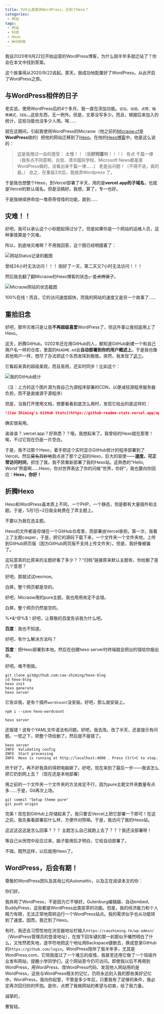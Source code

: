 ```yaml
---
title: 为什么我放弃WordPress，迁到了Hexo？
categories:
 - 网站
tags:
 - 网站
 - 科技
 - Hexo
 - Web前端
---
```


我自2020年9月22日开始运营的WordPress博客，为什么刚半年多就迁站了？你会在本文中找到答案。

<!-- more -->
这个故事得从2020/9/22说起。那天，我成功地配置好了WordPress，从此开启了WordPress之旅。

## 与WordPress相伴的日子

老实说，使用WordPress后的4个多月，我一直在添加功能。```论坛、动态、点赞、暗黑模式、SEO……```这些东西，无一例外。但是，文章没写多少。而且，根据后来加入的统计，这些功能也没多少人用。唉……

就在这期间，引起我使用WordPress的Micraow（他之前的[Micraow.cf](http://micraow.cf)是**WordPress**做的）把他的网站迁移到了[Hexo](https://msblog.ml)。在他的[Hexo博客](https://msblog.ml/)中，他是这么说的：

> 这是我用过一会的感受：
> 太慢！！（我**好同意**啊！！！）
> 有点 千篇一律（我有点不同意啊，白宫、清华国际学校、Microsoft News都是拿WordPress做的，没看出来千篇一律……）
> 老是出问题！（不得不说，真的是。）
> 总之，在重装3次后，我放弃Wordpress 了。

于是我也想整个Hexo，到Vercel部署了半天，用的是**vercel.app的子域名**，也就是Vercel的默认域名。但是没搞好。我想，算了，专一也好。

于是我继续拼命加一堆奇奇怪怪的功能，直到……

## 灾难！！

好吧，我可以承认这个小标题起得过分了。但是如果你是一个网站的运维人员，这种事情算是个灾难。

所以，到底啥灾难啊？不用我回答，这个图已经明摆着了：

![网站Status记录的截图](https://ss.caozhiming.tk//img/status-show.png)

曾经24小时无法访问！！！
刚好了一天，第二天又7小时无法访问！！！

然后我去翻了翻Micraow的Hexo博客的状态~~，差点馋哭了~~。

![Micraow网站的状态截图](https://ss.caozhiming.tk/img//micraow-status.png)

100%在线！而且，它的访问速度超快，而我的网站的速度又是另一个故事了……

## 重拾旧念

好吧，那件灾难只是让我**不再超级喜爱**WordPress了，但这件事让我彻底用上了Hexo。

这天，折腾GitHub。0202年还在用GitHub的人，都知道GitHub新建一个和自己用户名一样的仓库，里面的```README.md```会**自动部署到你的用户概述上**。于是我也像其他用户一样，想尽了办法把这个东西发挥到极致。突然，我发现了[这个](https://github-readme-stats.vercel.app)。

它看起来真的超级美观，而且易用，还实时同步！比如这个：

![我的GitHub统计](https://czm-github-stats.vercel.app/api?username=cao-zhiming)

（注：上方的这个图片源为我自己为源程序部署的CDN，以便减轻源程序服务器负担，而不是直接源于源程序）

但是，当我打开使用文档，想要看看到底怎么用时，发现它给出的是这样的：

```markdown
![Cao Zhiming's GitHub Stats](https://github-readme-stats.vercel.app/api?username=cao-zhiming)
```

确实很易用。

诶诶诶？.vercel.app？好熟悉？？哦，我想起来了。我曾经的Hexo就在那里！唉，不过它现在仍是一片空白。

于是，我不过那个Hexo，着手把这个实时显示GitHub统计的程序部署到了Vercel。然后~~莫名其妙地~~我点进了那个之前的Hexo，巨大的驱使——**速度、可正常访问时间**，抓住了我，我不禁重新部署了我的Hexo站。这熟悉的“Hello, World”界面啊……Hexo，你对世界表达了你的问候“世界，你好”，我也要向你回应：**Hexo，你好！**

## 折腾Hexo

Hexo和WordPress虽本质上不同，一个PHP，一个静态，但是都有大量插件和主题。于是，5月1日~2日我全耗费在了弄主题上。

不要以为我在选主题。

Hexo的文件都是存储在一个GitHub仓库里，而部署由Vercel承担。第一次，我看上了主题casper，于是，把它的源码下载下来，一个文件夹一个文件夹地，上传到GitHub网页版（因为GitHub网页版不支持上传文件夹）。但是，我好像被骗了。

这玩意真的比原来的主题好看了多少？？“归档”链接原来默认主题有，你给删了是几个意思？

好吧。那就试试nexmoe。

白屏。整个网页都是空的。

好吧，Micraow用的pure主题，我也用用肯定不会错。

白屏。整个网页仍然是空的。

%*&^\@%$！好吧，让尊敬的百度告诉我为什么吧。

**百度**：我也不知道。

好吧，有什么解决方法吗？

**百度**：把Hexo部署到本地。然后在创建hexo server时终端就会把出的错给你报出来。

好吧。难不倒我。

```git
git clone git@github.com:cao-zhiming/hexo-blog
cd hexo-blog
hexo init
hexo generate
hexo server
```

它告诉我，是有个插件```wordcount```没安装。好吧，那么就安装上。

```npm
npm i --save hexo-wordcount
```

```git
hexo server
```

还报错！说有个YAML文件语法有问题。好吧，我去改。改了半天，还是提示有问题。一怒之下，把整个项给删了。然后就不报错了。

```git
hexo server
INFO  Validating config
INFO  Start processing
INFO  Hexo is running at http://localhost:4000 . Press Ctrl+C to stop.
```

终于好了。再不好我真的得把电脑砸了。好吧，现在来到了最后一步——我该怎么把它扔到网上去？（现在还是本地部署）

用之前的一个文件夹一个文件夹的方法肯定不行，因为pure主题文件夹数量有点多……于是，Git再次上场。

```git
git commit "Setup theme pure"
git push origin
```

完美！现在到GitHub上存储起来了。我只要去Vercel上把它部署一下即可！在这之前，我先看看部署前什么样，方便作对照嘛。于是，我访问了我的Hexo站。

这这这这这是怎么回事？？？
主题怎么自己就跑上去了？？？我还没部署呀！

等自己从恍惚中反应过来，脑子能用后才明白，它给自动部署了。

不错。既然这样，以后就用Hexo了。

## WordPress，后会有期！

尊敬的WordPress团队及其母公司Automattic，以及正在阅读本文的你：

你们好。

我弃用了WordPress，不是因为它不够好。Gutenburg编辑器、自动embed、BuddyPress，这些都是WordPress出类拔萃的功能。但是，我的经济能力和个人精力有限，无法正常地周转运行一个WordPress站点。我的需求似乎也从功能转到了速度。因而，我迁到了Hexo。

有时，我还会习惯性地在浏览器地址栏输入```https://caozhiming.tk/wp-admin/```（WordPress管理员的登录地址），在按下回车键的那一刹那似乎幡然明白了什么，又怅然若失地，逐字符地把这个地址用Backspace键删去，换成登录GitHub的```https://github.com/login```。WordPress陪伴了我半年多，尤其是WordPress.com，它陪我度过了一个难忘的疫情，我甚至还用它做了一个班级作业发布网站，提醒小学同学们，这个网站至今仍可访问。即使我以后不再用到WordPress，用WordPress、改WordPress代码、发现他人网站用的是WordPress，这些与WordPress相关的记忆，仍将永远刻入我的那些美好记忆中。WordPress，我向你起誓，不管是多少年后，只要我有了足够的条件，我必定再次回归你的怀抱。是你，点燃了我做网站的希望与初衷，给了我力量。

诚挚的，

曹智铭。
